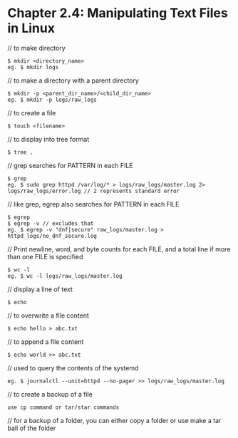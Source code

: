 # **Chapter 2.4: Manipulating Text Files in Linux**

// to make directory

    $ mkdir <directory_name>
    eg. $ mkdir logs

// to make a directory with a parent directory

    $ mkdir -p <parent_dir_name>/<child_dir_name>
    eg. $ mkdir -p logs/raw_logs

// to create a file 

    $ touch <filename>

// to display into tree format
    
    $ tree .

// grep  searches  for  PATTERN in each FILE

    $ grep
    eg. $ sudo grep httpd /var/log/* > logs/raw_logs/master.log 2> logs/raw_logs/error.log // 2 represents standard error

// like grep, egrep also searches  for  PATTERN in each FILE

    $ egrep
    $ egrep -v // excludes that
    eg. $ egrep -v "dnf|secure" raw_logs/master.log > httpd_logs/no_dnf_secure.log

// Print newline, word, and byte counts for each FILE, and a total line if more than one FILE is specified

    $ wc -l 
    eg. $ wc -l logs/raw_logs/master.log

// display a line of text

    $ echo

// to overwrite a file content

    $ echo hello > abc.txt

// to append a file content

    $ echo world >> abc.txt

// used to query the contents of the systemd

    eg. $ journalctl --unit=httpd --no-pager >> logs/raw_logs/master.log

// to create a backup of a file

    use cp command or tar/star commands

// for a backup of a folder, you can either copy a folder or use make a tar ball of the folder


